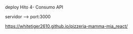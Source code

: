 deploy Hito 4- Consumo API

servidor --> port:3000

 https://whitetiger2610.github.io/pizzeria-mamma-mia_react/




